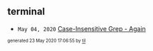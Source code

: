 ## terminal


* <code>May 04, 2020</code> [Case-Insensitive Grep - Again](2020-05-04T11-44-37-case-insensitive-grep---again.md)

<sup><sub>generated 23 May 2020 17:06:55 by <a href='https://github.com/senorprogrammer/til'>til</a></sub></sup>
